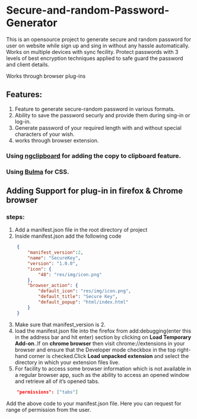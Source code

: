 # Secure-and-random-Password-Generator
This is an opensource project to generate secure and random password for user on website while sign up and sing in without any hassle automatically.
Works on multiple devices with sync fecility.
Protect passwords with 3 levels of best encryption techniques applied to safe guard the password and client details. 


Works through browser plug-ins

## Features:

1) Feature to generate secure-random password in various formats.
2) Ability to save the password securly and provide them during sing-in or log-in.
3) Generate password of your required length with and without special characters of your wish.
4) works through browser extension.

### Using [ngclipboard](https://sachinchoolur.github.io/ngclipboard/) for adding the copy to clipboard feature.
### Using [Bulma](https://bulma.io/) for CSS.

## Adding Support for plug-in in firefox & Chrome browser

### steps:

1) Add a manifest.json file in the root directory of project
2) Inside manifest.json add the following code

```json
	{
		"manifest_version":2,
		"name": "SecureKey",
		"version": "1.0.0",
		"icon": {
			"48": "res/img/icon.png"
		},
		"browser_action": {
			"default_icon": "res/img/icon.png",
			"default_title": "Secure Key",
			"default_popup": "html/index.html"
		}
	}
```
	
3) Make sure that manifest_version is 2.
4) load the manifest.json file into the firefox from add:debugging(enter this in the address bar and hit enter) section by clicking on **Load Temporary Add-on**..If on **chrome browser** then visit chrome://extensions in your browser and ensure that the Developer mode checkbox in the top right-hand corner is checked.Click **Load unpacked extension** and select the directory in which your extension files live.
5) For facility to access some browser information which is not available in a regular browser app, such as the ability to access an opened window and retrieve all of it’s opened tabs.

```json
	"permissions": ["tabs"]
```

Add the above code to your manifest.json file. Here you can request for range of permission from the user.